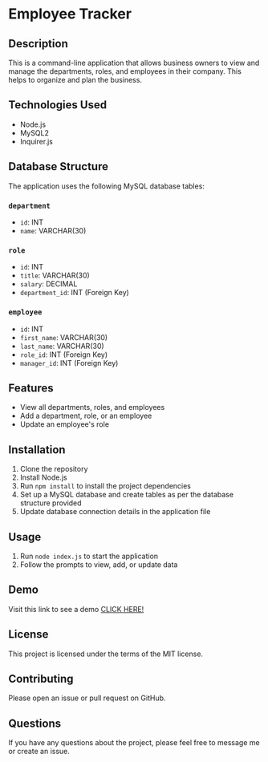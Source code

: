 # Employee Tracker

## Description

This is a command-line application that allows business owners to view and manage the departments, roles, and employees in their company. This helps to organize and plan the business.

## Technologies Used

- Node.js
- MySQL2
- Inquirer.js

## Database Structure

The application uses the following MySQL database tables:

### `department`

- `id`: INT
- `name`: VARCHAR(30)

### `role`

- `id`: INT
- `title`: VARCHAR(30)
- `salary`: DECIMAL
- `department_id`: INT (Foreign Key)

### `employee`

- `id`: INT
- `first_name`: VARCHAR(30)
- `last_name`: VARCHAR(30)
- `role_id`: INT (Foreign Key)
- `manager_id`: INT (Foreign Key)

## Features

- View all departments, roles, and employees
- Add a department, role, or an employee
- Update an employee's role

## Installation

1. Clone the repository
2. Install Node.js
3. Run `npm install` to install the project dependencies
4. Set up a MySQL database and create tables as per the database structure provided
5. Update database connection details in the application file

## Usage

1. Run `node index.js` to start the application
2. Follow the prompts to view, add, or update data

## Demo

Visit this link to see a demo [CLICK HERE!][https://drive.google.com/file/d/1F7mv1R6T3cGFB__U45MukfgvAY8oXp-B/view?usp=share_link]

## License

This project is licensed under the terms of the MIT license.

## Contributing

Please open an issue or pull request on GitHub.

## Questions

If you have any questions about the project, please feel free to message me or create an issue.


[https://drive.google.com/file/d/1F7mv1R6T3cGFB__U45MukfgvAY8oXp-B/view?usp=share_link]: https://drive.google.com/file/d/1F7mv1R6T3cGFB__U45MukfgvAY8oXp-B/view?usp=share_link